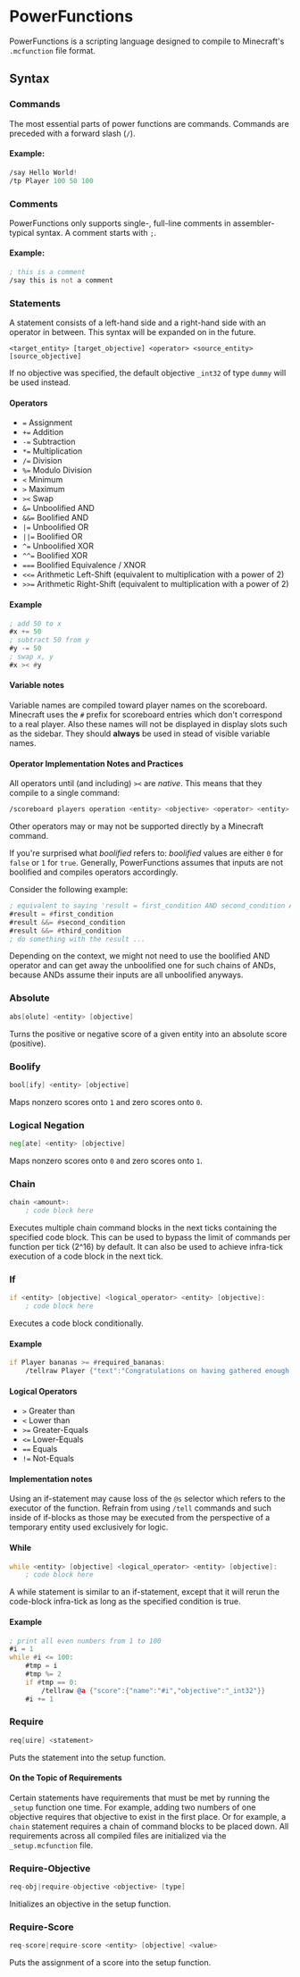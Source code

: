 # PowerFunctions

PowerFunctions is a scripting language designed to compile to Minecraft's `.mcfunction` file format.


## Syntax

### Commands
The most essential parts of power functions are commands. Commands are preceded with a forward slash (`/`).

#### Example:
```asm
/say Hello World!
/tp Player 100 50 100
```

### Comments
PowerFunctions only supports single-, full-line comments in assembler-typical syntax. A comment starts with `;`.

#### Example:
```asm
; this is a comment
/say this is not a comment
```

### Statements
A statement consists of a left-hand side and a right-hand side with an operator in between. This syntax will be expanded
on in the future.

```
<target_entity> [target_objective] <operator> <source_entity> [source_objective]
```
If no objective was specified, the default objective `_int32` of type `dummy` will be used instead.

#### Operators
* `=` Assignment
* `+=` Addition
* `-=` Subtraction
* `*=` Multiplication
* `/=` Division
* `%=` Modulo Division
* `<` Minimum
* `>` Maximum
* `><` Swap
* `&=` Unboolified AND
* `&&=` Boolified AND
* `|=` Unboolified OR
* `||=` Boolified OR
* `^=` Unboolified XOR
* `^^=` Boolified XOR
* `===` Boolified Equivalence / XNOR
* `<<=` Arithmetic Left-Shift (equivalent to multiplication with a power of 2)
* `>>=` Arithmetic Right-Shift (equivalent to multiplication with a power of 2)

#### Example
```asm
; add 50 to x
#x += 50
; subtract 50 from y
#y -= 50
; swap x, y
#x >< #y
```

#### Variable notes
Variable names are compiled toward player names on the scoreboard.
Minecraft uses the `#` prefix for scoreboard entries which don't correspond to a real player.
Also these names will not be displayed in display slots such as the sidebar.
They should **always** be used in stead of visible variable names.

#### Operator Implementation Notes and Practices
All operators until (and including) `><` are *native*. This means that they compile to a single command:
```asm
/scoreboard players operation <entity> <objective> <operator> <entity> <objective>
```
Other operators may or may not be supported directly by a Minecraft command.

If you're surprised what *boolified* refers to: *boolified* values are either `0` for `false` or `1` for `true`.
Generally, PowerFunctions assumes that inputs are not boolified and compiles operators accordingly.

Consider the following example:
```asm
; equivalent to saying 'result = first_condition AND second_condition AND third_condition
#result = #first_condition
#result &&= #second_condition
#result &&= #third_condition
; do something with the result ...
```
Depending on the context, we might not need to use the boolified AND operator and can get away the unboolified one for
such chains of ANDs, because ANDs assume their inputs are all unboolified anyways.


### Absolute
```asm
abs[olute] <entity> [objective]
```
Turns the positive or negative score of a given entity into an absolute score (positive).

### Boolify
```asm
bool[ify] <entity> [objective]
```
Maps nonzero scores onto `1` and zero scores onto `0`.

### Logical Negation
```asm
neg[ate] <entity> [objective]
```
Maps nonzero scores onto `0` and zero scores onto `1`.

### Chain
```asm
chain <amount>:
    ; code block here
```
Executes multiple chain command blocks in the next ticks containing the specified code block.
This can be used to bypass the limit of commands per function per tick (2^16) by default.
It can also be used to achieve infra-tick execution of a code block in the next tick.

### If
```asm
if <entity> [objective] <logical_operator> <entity> [objective]:
    ; code block here
```
Executes a code block conditionally.

#### Example
```asm
if Player bananas >= #required_bananas:
    /tellraw Player {"text":"Congratulations on having gathered enough bananas!"}
```

#### Logical Operators
* `>` Greater than
* `<` Lower than
* `>=` Greater-Equals
* `<=` Lower-Equals
* `==` Equals
* `!=` Not-Equals

#### Implementation notes
Using an if-statement may cause loss of the `@s` selector which refers to the executor of the function.
Refrain from using `/tell` commands and such inside of if-blocks as those may be executed from the perspective of a
temporary entity used exclusively for logic.

#### While
```asm
while <entity> [objective] <logical_operator> <entity> [objective]:
    ; code block here
```
A while statement is similar to an if-statement, except that it will rerun the code-block infra-tick as long as the
specified condition is true.

#### Example
```asm
; print all even numbers from 1 to 100
#i = 1
while #i <= 100:
    #tmp = i
    #tmp %= 2
    if #tmp == 0:
        /tellraw @a {"score":{"name":"#i","objective":"_int32"}}
    #i += 1
```

### Require
```asm
req[uire] <statement>
```
Puts the statement into the setup function.

#### On the Topic of Requirements
Certain statements have requirements that must be met by running the `_setup` function one time.
For example, adding two numbers of one objective requires that objective to exist in the first place.
Or for example, a `chain` statement requires a chain of command blocks to be placed down.
All requirements across all compiled files are initialized via the `_setup.mcfunction` file.

### Require-Objective
```asm
req-obj|require-objective <objective> [type]
```
Initializes an objective in the setup function.

### Require-Score
```asm
req-score|require-score <entity> [objective] <value>
```
Puts the assignment of a score into the setup function.


